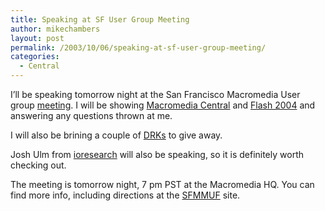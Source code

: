 ```yaml
---
title: Speaking at SF User Group Meeting
author: mikechambers
layout: post
permalink: /2003/10/06/speaking-at-sf-user-group-meeting/
categories:
  - Central
---
```



I&#8217;ll be speaking tomorrow night at the San Francisco Macromedia User group [meeting][1]. I will be showing [Macromedia Central][2] and [Flash 2004][3] and answering any questions thrown at me.

I will also be brining a couple of [DRKs][4] to give away.

Josh Ulm from [ioresearch][5] will also be speaking, so it is definitely worth checking out.

The meeting is tomorrow night, 7 pm PST at the Macromedia HQ. You can find more info, including directions at the [SFMMUF][1] site.

 [1]: http://www.sfmmuf.org/
 [2]: http://www.macromedia.com/go/central
 [3]: http://www.macromedia.com/software/flash/
 [4]: http://www.macromedia.com/software/drk
 [5]: http://www.ioresearch.com/